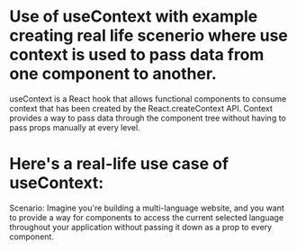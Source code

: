 # Use of useContext with example creating real life scenerio where use context is used to pass data from one component to another.

useContext is a React hook that allows functional components to consume context that has been created by the React.createContext API. Context provides a way to pass data through the component tree without having to pass props manually at every level.


# Here's a real-life use case of useContext:

Scenario: Imagine you're building a multi-language website, and you want to provide a way for components to access the current selected language throughout your application without passing it down as a prop to every component.